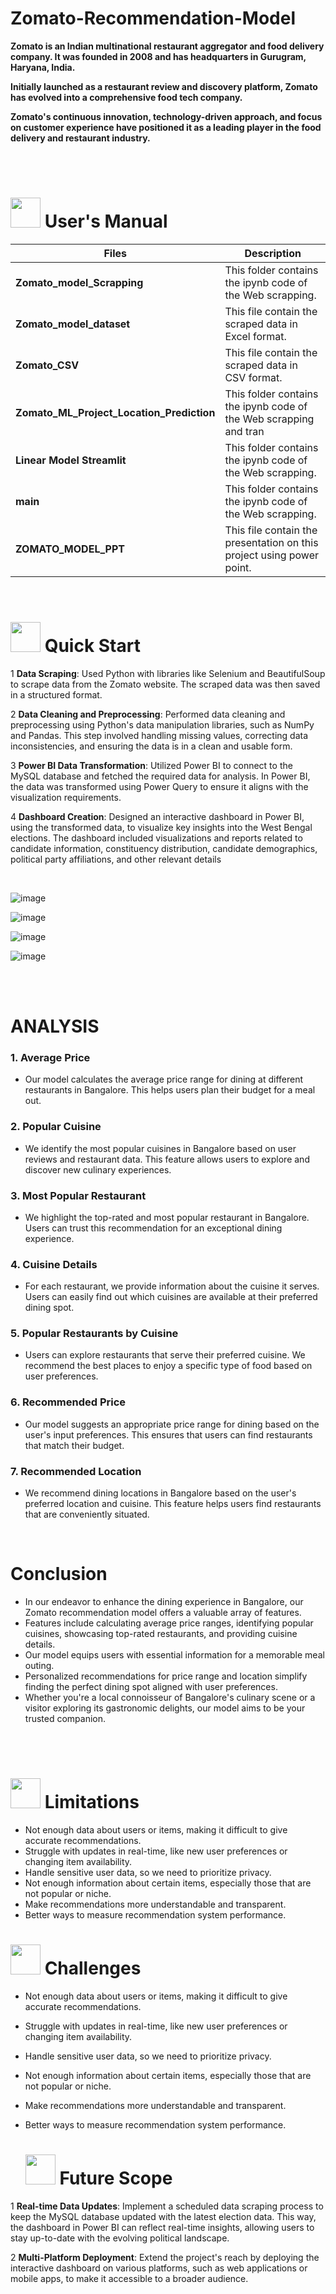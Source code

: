 # Zomato-Recommendation-Model

**Zomato is an Indian multinational restaurant aggregator and food delivery company. It was founded in 2008 and has headquarters in Gurugram, Haryana, India.**

**Initially launched as a restaurant review and discovery platform, Zomato has evolved into a comprehensive food tech company.**

**Zomato's continuous innovation, technology-driven approach, and focus on customer experience have positioned it as a leading player in the food delivery and restaurant industry.**


<br>
<br>

# <img src="https://user-images.githubusercontent.com/106439762/181935629-b3c47bd3-77fb-4431-a11c-ff8ba0942b63.gif" width="48" height="48"> **User's Manual**

| Files| Description |
| -------------   | ------------- |
| **Zomato_model_Scrapping**  | This folder contains the ipynb code of the Web scrapping.  |
| **Zomato_model_dataset** | This file contain the  scraped data in Excel format. |
| **Zomato_CSV**  | This file contain the  scraped data in CSV format. |
| **Zomato_ML_Project_Location_Prediction** | This folder contains the ipynb code of the Web scrapping and tran|  
| **Linear Model Streamlit**  | This folder contains the ipynb code of the Web scrapping.  |
| **main**  | This folder contains the ipynb code of the Web scrapping.  |
| **ZOMATO_MODEL_PPT**  | This file contain the presentation on this project using power point.  |

<br>


# <img src="https://user-images.githubusercontent.com/106439762/181937125-2a4b22a3-f8a9-4226-bbd3-df972f9dbbc4.gif" width="48" height="48" > Quick Start

1 **Data Scraping**: Used Python with libraries like Selenium and BeautifulSoup to scrape data from the Zomato website. The scraped data was then saved in a structured format.

2 **Data Cleaning and Preprocessing**: Performed data cleaning and preprocessing using Python's data manipulation libraries, such as NumPy and Pandas. This step involved handling missing values, correcting data inconsistencies, and ensuring the data is in a clean and usable form.

3 **Power BI Data Transformation**: Utilized Power BI to connect to the MySQL database and fetched the required data for analysis. In Power BI, the data was transformed using Power Query to ensure it aligns with the visualization requirements.

4 **Dashboard Creation**: Designed an interactive dashboard in Power BI, using the transformed data, to visualize key insights into the West Bengal elections. The dashboard included visualizations and reports related to candidate information, constituency distribution, candidate demographics, political party affiliations, and other relevant details
    
<br>







![image](https://github.com/Swati-Latta/Zomato_Recommendation_Model/assets/134490572/f7e46a04-5b55-4c5f-80c4-70c729485e0b)

![image](https://github.com/Swati-Latta/Zomato_Recommendation_Model/assets/134490572/390c2213-6ae6-4801-a49a-e6028f4fe6a5)

![image](https://github.com/Swati-Latta/Zomato_Recommendation_Model/assets/134490572/12268cbc-cadd-4c58-9d3f-7a4d5aadf1b8)

![image](https://github.com/Swati-Latta/Zomato_Recommendation_Model/assets/134490572/e2c34d6d-ed1c-4726-bfc4-d6723448d427)

<br>
<br>

# ANALYSIS



### 1. Average Price
- Our model calculates the average price range for dining at different restaurants in Bangalore. This helps users plan their budget for a meal out.



### 2. Popular Cuisine
- We identify the most popular cuisines in Bangalore based on user reviews and restaurant data. This feature allows users to explore and discover new culinary experiences.



### 3. Most Popular Restaurant
- We highlight the top-rated and most popular restaurant in Bangalore. Users can trust this recommendation for an exceptional dining experience.



### 4. Cuisine Details
- For each restaurant, we provide information about the cuisine it serves. Users can easily find out which cuisines are available at their preferred dining spot.



### 5. Popular Restaurants by Cuisine
- Users can explore restaurants that serve their preferred cuisine. We recommend the best places to enjoy a specific type of food based on user preferences.



### 6. Recommended Price
- Our model suggests an appropriate price range for dining based on the user's input preferences. This ensures that users can find restaurants that match their budget.



### 7. Recommended Location
- We recommend dining locations in Bangalore based on the user's preferred location and cuisine. This feature helps users find restaurants that are conveniently situated.



<br>

# Conclusion

- In our endeavor to enhance the dining experience in Bangalore, our Zomato recommendation model offers a valuable array of features.
- Features include calculating average price ranges, identifying popular cuisines, showcasing top-rated restaurants, and providing cuisine details.
- Our model equips users with essential information for a memorable meal outing.
- Personalized recommendations for price range and location simplify finding the perfect dining spot aligned with user preferences.
- Whether you're a local connoisseur of Bangalore's culinary scene or a visitor exploring its gastronomic delights, our model aims to be your trusted companion.


<br>
<br>
   
#  <img src=https://user-images.githubusercontent.com/106439762/178803205-47a08ce7-2187-4f96-b301-a2b68690619a.gif width="48" height="48" > Limitations
   
* Not enough data about users or items, making it difficult to give accurate recommendations.
* Struggle with updates in real-time, like new user preferences or changing item availability.
* Handle sensitive user data, so we need to prioritize privacy.
* Not enough information about certain items, especially those that are not popular or niche.
* Make recommendations more understandable and transparent.
* Better ways to measure recommendation system performance.



#  <img src=https://user-images.githubusercontent.com/106439762/178803205-47a08ce7-2187-4f96-b301-a2b68690619a.gif width="48" height="48" > Challenges
- Not enough data about users or items, making it difficult to give accurate recommendations.
- Struggle with updates in real-time, like new user preferences or changing item availability.
- Handle sensitive user data, so we need to prioritize privacy.
- Not enough information about certain items, especially those that are not popular or niche.
- Make recommendations more understandable and transparent.
- Better ways to measure recommendation system performance.


   #  <img src=https://user-images.githubusercontent.com/106439762/178803205-47a08ce7-2187-4f96-b301-a2b68690619a.gif width="48" height="48" > Future Scope
   
1  **Real-time Data Updates**: Implement a scheduled data scraping process to keep the MySQL database updated with the latest election data. This way, the dashboard in Power BI can reflect real-time insights, allowing users to stay up-to-date with the evolving political landscape.

2  **Multi-Platform Deployment**: Extend the project's reach by deploying the interactive dashboard on various platforms, such as web applications or mobile apps, to make it accessible to a broader audience.
